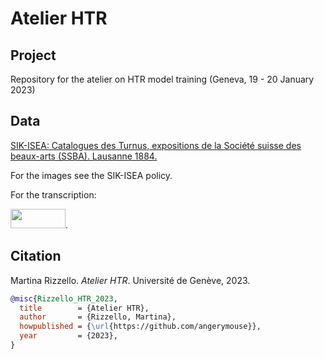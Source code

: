 # Atelier HTR

## Project

 Repository for the atelier on HTR model training (Geneva, 19 - 20 January 2023)
 
## Data
 [SIK-ISEA: Catalogues des Turnus, expositions de la Société suisse des beaux-arts (SSBA). Lausanne 1884.](https://www.sik-isea.ch/Portals/0/Content/Bibliothek/Digitale%20Best%C3%A4nde/1884_Lausanne.pdf)
  
 For the images see the SIK-ISEA policy. 
 
 For the transcription: 
 
 <a rel="license" href="https://creativecommons.org/licenses/by/4.0/"><img src="https://mirrors.creativecommons.org/presskit/buttons/88x31/png/by.png" width="88" height="31"></a>.
 
## Citation
 Martina Rizzello. _Atelier_ _HTR_. Université de Genève, 2023.

```bibtex
@misc{Rizzello_HTR_2023,
  title        = {Atelier HTR},
  author       = {Rizzello, Martina},
  howpublished = {\url{https://github.com/angerymouse}},
  year         = {2023},
}